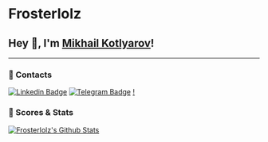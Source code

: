 # Frosterlolz

## Hey 👋, I'm [Mikhail Kotlyarov](https://github.com/iampavangandhi/)!

---

### 🔔 Contacts

[![Linkedin Badge](https://img.shields.io/badge/-LinkedIn-0e76a8?style=flat-square&logo=Linkedin&logoColor=white)](https://linkedin.com/in/frosterlolz)
[![Telegram Badge](https://img.shields.io/badge/-Telegram-0088cc?style=flat-square&logo=Telegram&logoColor=white)](https://t.me/frosterlolz)
[!](https://dcbadge.vercel.app/api/shield/439109349974081536)

### 🚀 Scores & Stats

[![Frosterlolz's Github Stats](https://github-readme-stats.vercel.app/api?username=frosterlolz&count_private=true&theme=default&show_icons=true)](https://github.com/frosterlolz)

<!--
**frosterlolz/frosterlolz** is a ✨ _special_ ✨ repository because its `README.md` (this file) appears on your GitHub profile.

Here are some ideas to get you started:

- 🔭 I’m currently working on ...
- 🌱 I’m currently learning ...
- 👯 I’m looking to collaborate on ...
- 🤔 I’m looking for help with ...
- 💬 Ask me about ...
- 📫 How to reach me: ...
- 😄 Pronouns: ...
- ⚡ Fun fact: ...
-->
